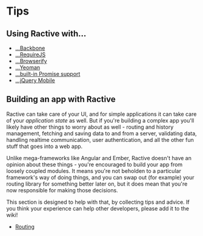 # Tips

Using Ractive with...
---------------------

* [...Backbone](using-ractive-with-backbone.md)
* [...RequireJS](using-ractive-with-requirejs.md)
* [...Browserify](using-ractive-with-browserify.md)
* [...Yeoman](using-ractive-with-yeoman.md)
* [...built-in Promise support](Promises.md)
* [...jQuery Mobile](using-ractive-with-jquery-mobile.md)
<!-- TODO * [...Underscore (and other utility libraries)](using-ractive-with-underscore) -->

Building an app with Ractive
----------------------------

Ractive can take care of your UI, and for simple applications it can take care of your *application state* as well. But if you're building a complex app you'll likely have other things to worry about as well - routing and history management, fetching and saving data to and from a server, validating data, handling realtime communication, user authentication, and all the other fun stuff that goes into a web app.

Unlike mega-frameworks like Angular and Ember, Ractive doesn't have an opinion about these things - you're encouraged to build your app from loosely coupled modules. It means you're not beholden to a particular framework's way of doing things, and you can swap out (for example) your routing library for something better later on, but it does mean that you're now responsible for making those decisions.

This section is designed to help with that, by collecting tips and advice. If you think your experience can help other developers, please add it to the wiki!

* [Routing](Routing.md)
